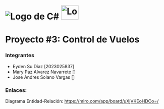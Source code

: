 # ![Logo de C#](https://skillicons.dev/icons?i=cs) <img src="https://upload.wikimedia.org/wikipedia/de/8/8c/Microsoft_SQL_Server_Logo.svg" alt="Logo de Microsoft SQL Server" width="55" height="45">

# Proyecto #3: Control de Vuelos


### Integrantes

   - Eyden Su Díaz               [2023025837]
   - Mary Paz Alvarez Navarrete  []
   - Jose Andres Solano Vargas   []


### Enlaces:
Diagrama Entidad-Relación: https://miro.com/app/board/uXjVKEoHDCo=/
